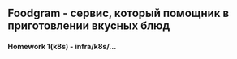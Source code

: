 ## Foodgram - сервис, который помощник в приготовлении вкусных блюд
#### Homework 1(k8s) - infra/k8s/...
